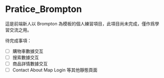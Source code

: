 # Pratice_Brompton

這是前端新人以 Brompton 為模板的個人練習項目，此項目尚未完成，僅作爲學習交流之用。

待完成事項：

- [ ] 購物車數據交互
- [ ] 搜索數據交互
- [ ] 商品詳情數據交互
- [ ] Contact About Map Login 等其他靜態頁面
